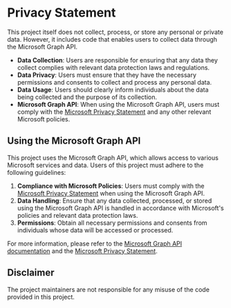 # Privacy Statement

This project itself does not collect, process, or store any personal or private data. However, it includes code that enables users to collect data through the Microsoft Graph API.


- **Data Collection**: Users are responsible for ensuring that any data they collect complies with relevant data protection laws and regulations.
- **Data Privacy**: Users must ensure that they have the necessary permissions and consents to collect and process any personal data.
- **Data Usage**: Users should clearly inform individuals about the data being collected and the purpose of its collection.
- **Microsoft Graph API**: When using the Microsoft Graph API, users must comply with the [Microsoft Privacy Statement](https://privacy.microsoft.com/en-us/privacystatement) and any other relevant Microsoft policies.

## Using the Microsoft Graph API

This project uses the Microsoft Graph API, which allows access to various Microsoft services and data. Users of this project must adhere to the following guidelines:

1. **Compliance with Microsoft Policies**: Users must comply with the [Microsoft Privacy Statement](https://privacy.microsoft.com/en-us/privacystatement) when using the Microsoft Graph API.
2. **Data Handling**: Ensure that any data collected, processed, or stored using the Microsoft Graph API is handled in accordance with Microsoft's policies and relevant data protection laws.
3. **Permissions**: Obtain all necessary permissions and consents from individuals whose data will be accessed or processed.

For more information, please refer to the [Microsoft Graph API documentation](https://docs.microsoft.com/en-us/graph/overview) and the [Microsoft Privacy Statement](https://privacy.microsoft.com/en-us/privacystatement).

## Disclaimer

The project maintainers are not responsible for any misuse of the code provided in this project.